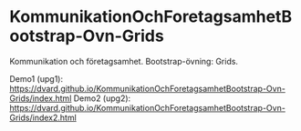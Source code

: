 # KommunikationOchForetagsamhetBootstrap-Ovn-Grids
Kommunikation och företagsamhet. Bootstrap-övning: Grids.

Demo1 (upg1): https://dvard.github.io/KommunikationOchForetagsamhetBootstrap-Ovn-Grids/index.html
Demo2 (upg2): https://dvard.github.io/KommunikationOchForetagsamhetBootstrap-Ovn-Grids/index2.html
